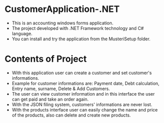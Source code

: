 # CustomerApplication-.NET
 - This is an accounting windows forms application.
 - The project developed with .NET Framework technology and C# language.
 - You can install and try the application from the MusteriSetup folder.
 
# Contents of Project
- With this application user can create a customer and set customer's informations.
- Example for customer informations are: Payment date, Debt calculation, Entry name, surname, Delete & Add Customers.
- The user can view customer information and in this interface the user can get paid and take an order again.
- With the JSON filing system, customers' informations are never lost.
- With the products interface user can easily change the name and price of the products, also can delete and create new products.

